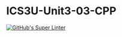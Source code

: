 # ICS3U-Unit3-03-CPP

[![GitHub's Super Linter](https://github.com/michael-clermont1/ICS3U-Unit3-03-CPP/workflows/GitHub's%20Super%20Linter/badge.svg)](https://github.com/michael-clermont1/ICS3U-Unit3-03-CPP/actions)
